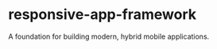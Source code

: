 responsive-app-framework
========================

A foundation for building modern, hybrid mobile applications.
